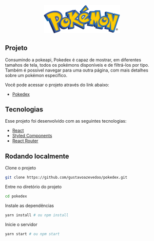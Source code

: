 <h1 align="center">
  <img width="250px" src="./src/assets/images/logo.svg">
</h1>

## Projeto
Consumindo a pokeapi, Pokedex é capaz de mostrar, em diferentes tamahos de tela, todos os pokémons
disponíveis e de filtrá-los por tipo. Também é possível navegar para uma outra página, com mais detalhes
sobre um pokémon específico.

<p>Você pode acessar o projeto através do link abaixo:</p>

- [Pokedex](https://pokedex-zeta-ten.vercel.app/)

## Tecnologias
Esse projeto foi desenvolvido com as seguintes tecnologias:
- [React](https://reactjs.org/)
- [Styled Components](https://www.typescriptlang.org/)
- [React Router](https://reactrouter.com/)

## Rodando localmente
Clone o projeto

```sh
git clone https://github.com/gustavoazevedoo/pokedex.git
```

Entre no diretório do projeto

```sh
cd pokedex
```

Instale as dependências

```sh
yarn install # ou npm install
```

Inicie o servidor

```sh
yarn start # ou npm start
```
